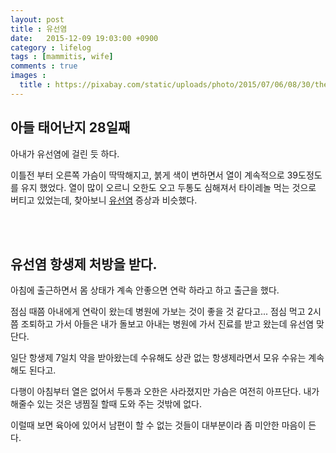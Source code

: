 ```yaml
---
layout: post
title : 유선염
date:   2015-12-09 19:03:00 +0900
category : lifelog
tags : [mammitis, wife]
comments : true
images :
  title : https://pixabay.com/static/uploads/photo/2015/07/06/08/30/thermometer-833085_960_720.jpg
---
```


## 아들 태어난지 28일째

아내가 유선염에 걸린 듯 하다.

이틀전 부터 오른쪽 가슴이 딱딱해지고, 붉게 색이 변하면서 열이 계속적으로 39도정도를 유지 했었다. 열이 많이 오르니 오한도 오고 두통도 심해져서 타이레놀 먹는 것으로 버티고 있었는데, 찾아보니 [유선염](http://www.kormedi.com/medidic/View.aspx?idx=5806&page=1&keyword=%EC%9C%A0%EC%84%A0%EC%97%BC&field=term&word=&didx=0&tcode=&bidx=1) 증상과 비슷했다.

<!--more-->
<br/><br/>

## 유선염 항생제 처방을 받다.

아침에 출근하면서 몸 상태가 계속 안좋으면 연락 하라고 하고 출근을 했다.

점심 때쯤 아내에게 연락이 왔는데 병원에 가보는 것이 좋을 것 같다고... 점심 먹고 2시쯤 조퇴하고 가서 아들은 내가 돌보고 아내는 병원에 가서 진료를 받고 왔는데 유선염 맞단다.

일단 항생제 7일치 약을 받아왔는데 수유해도 상관 없는 항생제라면서 모유 수유는 계속 해도 된다고.

다행이 아침부터 열은 없어서 두통과 오한은 사라졌지만 가슴은 여전히 아프단다. 내가 해줄수 있는 것은 냉찜질 할때 도와 주는 것밖에 없다.

이럴때 보면 육아에 있어서 남편이 할 수 없는 것들이 대부분이라 좀 미안한 마음이 든다.
